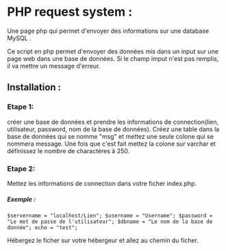 # PHP request system :
Une page php qui permet d'envoyer des informations sur une database MySQL .

Ce script en php permet d'envoyer des données mis dans un input sur une page web dans une base de données.
Si le champ imput n'est pas remplis, il va mettre un message d'erreur.

## Installation :

### Etape 1:

créer une base de données et prendre les informations de connection(lien, utilisateur, password, nom de la base de données).
Créez une table dans la base de données qui se nomme "msg" et mettez une seule colone qui se nommera message.
Une fois que c'est fait mettez la colone sur varchar et définissez le nombre de charactères à 250.

### Etape 2:

Mettez les informations de connection dans votre ficher index.php.

##### Exemple :
`$servername = "localhost/Lien";
$username = "Username";
$password = "Le mot de passe de l'utilisateur";
$dbname = "Le nom de la base de donnée";
echo = "test";`

Hébergez le ficher sur votre hébergeur et allez au chemin du ficher.
